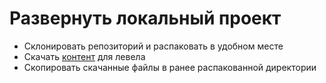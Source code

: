 # Развернуть локальный проект
- Склонировать репозиторий и распаковать в удобном месте
- Скачать [контент](https://drive.google.com/drive/folders/1B4FdNO8LpdfAFqLoiIx_PaEayyp3Ewal?usp=drive_link) для левела
- Скопировать скачанные файлы в ранее распакованной директории
